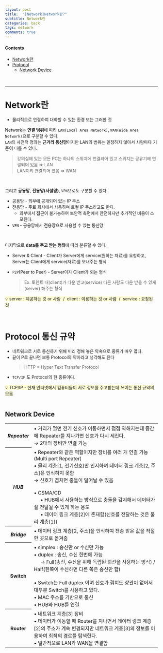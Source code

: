 ```yaml
---
layout: post
title:  "[Network]Network란?"
subtitle: Network란
categories: back
tags: network
comments: true
---
```

#### Contents
- [Network란](#network란)
- [Protocol](#protocol-통신-규약)
    - [Network Device](#network-device)

<br>

---

# Network란
- 물리적으로 연결하여 대화할 수 있는 환경 또는 그러한 것

Network는 **연결 범위**에 따라 `LAN(Local Area Network)`, `WAN(Wide Area Network)`으로 구분할 수 있다.  
`LAN`의 사전적 정의는 **근거리 통신망**이지만 LAN의 범위는 일정하지 않아서 사람마다 기준이 다를 수 있다.

> 강의실에 있는 모든 PC는 하나의 스위치에 연결되어 있고 스위치는 공유기에 연결되어 있음 ⇒ LAN  
LAN끼리 연결되어 있음 ⇒ WAN
<br/>

그리고 **공용망**, **전용망(사설망)**, `VPN`으로도 구분할 수 있다.

- 공용망 - 외부에 공개되어 있는 IP 주소
- 전용망 - 주로 회사에서 사용하며 로컬 IP 주소라고도 한다.  
    - 외부에서 접근이 불가능하여 보안적 측면에서 안전하지만 추가적인 비용이 소모된다.
- `VPN` - 공용망에서 전용망으로 사용할 수 있는 통신망
<br/>

마지막으로 **data를 주고 받는 형태**에 따라 분류할 수 있다.
- Server & Client - Client가 Server에게 service(원하는 자료)를 요청하고, Server는 Client에게 service(자료)를 보내주는 형식
- `P2P`(Peer to Peer) - Server이자 Client가 되는 형식

    > Ex. 토렌트
    내(client)가 다운 받고(service) 다른 사람도 다운 받을 수 있게(server) 해주는 형식
<aside><span style="background-color:#fffdd6">💡 server : 제공하는 것 or 사람 &nbsp;/&nbsp; client : 이용하는 것 or 사람 &nbsp;/&nbsp; service : 요청된 것</span></aside>


<br>
<br>

# Protocol 통신 규약
- 네트워크로 서로 통신하기 위해 미리 정해 놓은 약속으로 종류가 매우 많다.
- 끝이 P로 끝나면 보통 Protocol의 약자라고 생각해도 된다
    > HTTP = Hyper Text Transfer Protocol
- `TCP/IP` 도 Protocol의 한 종류이다.

<aside><span style="background-color:#fffdd6">💡 TCP/IP - 현재 인터넷에서 컴퓨터들이 서로 정보를 주고받는데 쓰이는 통신 규약의 모음</span></aside>
<br>

## Network Device
<table>
 <tr>
     <th><i>Repeater</i></th>
     <td>• 거리가 멀면 전기 신호가 이동하면서 점점 약해지는데 중간에 Repeater를 지나가면 신호가 다시 세진다. <br/>
     → 2대의 장비만 연결 가능</td>
 </tr>
 <tr>
     <th><i>HUB</th>
     <td>• Repeater와 같은 역할이지만 장비를 여러 개 연결 가능(Multi port Repeater) <br/> 
     • 물리 계층[1, 전기신호]만 인지하며 데이터 링크 계층[2, 주소]은 인식하지 못함 <br/> 
     → 신호가 겹치면 충돌이 일어날 수 있음 <br/>  <br/> 
    • CSMA/CD <br/> 
    &nbsp;&nbsp;&nbsp;&nbsp; • HUB에서 사용하는 방식으로 충돌을 감지해서 데이터가 잘 전달될 수 있게 하는 용도 <br/> 
    &nbsp;&nbsp;&nbsp;&nbsp; • 데이터 링크 계층[2]에 존재함(신호를 전달하는 것은 물리 계층[1])</td>
 </tr>
 <tr>
    <th><i>Bridge</th>
    <td>• 데이터 링크 계층[2, 주소]을 인식하여 전송 받은 값을 적절한 곳으로 옮겨줌
 </td>
 </tr>
 <tr>
    <th>Switch</th>
    <td>• simplex : 송신만 or 수신만 가능 <br/> 
    • duplex : 송신, 수신 한번에 가능 <br/> 
    &nbsp;&nbsp;&nbsp;&nbsp; → Full(송신, 수신을 위해 독립된 회선을 사용하는 방식) / Half(한쪽이 수신하면 다른 쪽은 송신만 함) <br/>  <br/> 
    • Switch는 Full duplex 이며 신호가 겹쳐도 상관이 없어서 대부분 Switch를 사용하고 있다. <br/> 
    • MAC 주소를 기반으로 통신 <br/> 
    • HUB와 HUB를 연결</td>
 </tr>
  <tr>
    <th>Router</th>
    <td>• 네트워크 계층[3] 장비 <br/> 
    • 데이터가 이동할 때 Router를 지나면서 데이터 링크 계층[2]의 주소가 계속 변경되지만 네트워크 계층[3]의 정보를 이용하여 최적의 경로를 탐색한다. <br/> 
    • 일반적으로 LAN과 WAN을 연결함</td>
 </tr>
 </table>